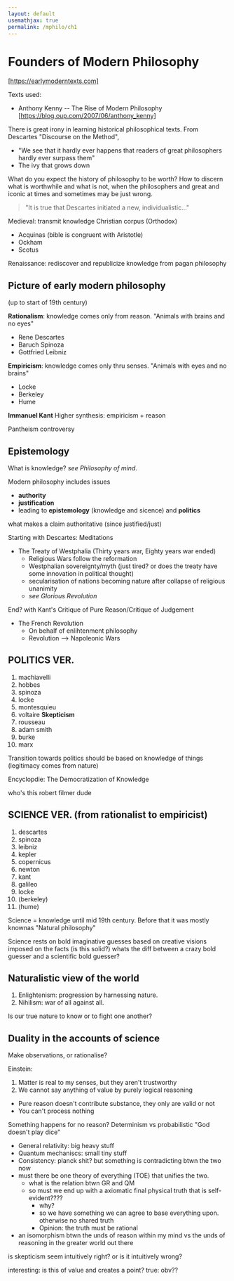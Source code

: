 ```yaml
---
layout: default
usemathjax: true
permalink: /mphilo/ch1
---
```


# Founders of Modern Philosophy

[https://earlymoderntexts.com]

Texts used:

- Anthony Kenny -- The Rise of Modern Philosophy [https://blog.oup.com/2007/06/anthony_kenny]

There is great irony in learning historical philosophical texts.
From Descartes "Discourse on the Method",
- "We see that it hardly ever happens that readers of great philosophers hardly ever surpass them"
- The ivy that grows down

What do you expect the history of philosophy to be worth?
How to discern what is worthwhile and what is not, when the philosophers and great and iconic at times and sometimes may be just wrong.

> "It is true that Descartes initiated a new, individualistic..."

Medieval: transmit knowledge Christian corpus (Orthodox)
- Acquinas (bible is congruent with Aristotle)
- Ockham
- Scotus

Renaissance: rediscover and republicize knowledge from pagan philosophy

## Picture of early modern philosophy 

(up to start of 19th century)

**Rationalism**: knowledge comes only from reason. "Animals with brains and no eyes"
- Rene Descartes
- Baruch Spinoza
- Gottfried Leibniz

**Empiricism**: knowledge comes only thru senses. "Animals with eyes and no brains"
- Locke
- Berkeley
- Hume

**Immanuel Kant**
Higher synthesis: empiricism + reason

Pantheism controversy

## Epistemology

What is knowledge? *see Philosophy of mind*.

Modern philosophy includes issues 
- **authority** 
- **justification**
- leading to **epistemology** (knowledge and sicence) and **politics**

what makes a claim authoritative (since justified/just)

Starting with Descartes: Meditations

- The Treaty of Westphalia (Thirty years war, Eighty years war ended)
  - Religious Wars follow the reformation 
  - Westphalian sovereignty/myth (just tired? or does the treaty have some innovation in political thought)
  - secularisation of nations becoming nature after collapse of religious unanimity
  - *see Glorious Revolution*

End? with Kant's Critique of Pure Reason/Critique of Judgement

- The French Revolution
  - On behalf of enlihtenment philosophy
  - Revolution --> Napoleonic  Wars

## POLITICS VER.

1. machiavelli
2. hobbes
3. spinoza
4. locke
5. montesquieu
6. voltaire **Skepticism**
7. rousseau
8. adam smith
9. burke
10. marx

Transition towards politics should be based on knowledge of things (legitimacy comes from nature)

Encyclopdie: The Democratization of Knowledge

who's this robert filmer dude

## SCIENCE VER. (from rationalist to empiricist)

1.  descartes
2.  spinoza
3.  leibniz
4.  kepler
5.  copernicus
6.  newton
7.  kant
8.  galileo
9.  locke
10. (berkeley)
11. (hume)

Science = knowledge until mid 19th century. Before that it was mostly knownas "Natural philosophy"

Science rests on bold imaginative guesses based on creative visions imposed on the facts (is this solid?)
whats the diff between a crazy bold guesser and a scientific bold guesser?

## Naturalistic view of the world

1. Enlightenism: progression by harnessing nature.
2. Nihilism: war of all against all.

Is our true nature to know or to fight one another?

## Duality in the accounts of science

Make observations, or rationalise?

Einstein:

1. Matter is real to my senses, but they aren't trustworthy
2. We cannot say anything of value by purely logical reasoning
- Pure reason doesn't contribute substance, they only are valid or not
- You can't process nothing

Something happens for no reason? Determinism vs probabilistic "God doesn't play dice"

- General relativity: big heavy stuff
- Quantum mechaniscs: small tiny stuff
- Consistency: planck shit? but something is contradicting btwn the two now
- must there be one theory of everything (TOE) that unifies the two.
  - what is the relation btwn GR and QM
  - so must we end up with a axiomatic final physical truth that is self-evident????
    - why?
    - so we have something we can agree to base everything upon. otherwise no shared truth
    - Opinion: the truth must be rational
-  an isomorphism btwn the unds of reason within my mind vs the unds of reasoning in the greater world out there

is skepticism seem intuitively right? or is it intuitively wrong?

interesting: is this of value and creates a point?
true: obv??